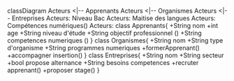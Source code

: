 classDiagram
    Acteurs <|-- Apprenants 
    Acteurs <|-- Organismes
    Acteurs <|-- Entreprises
    Acteurs: Niveau Bac 
    Acteurs: Maitise des langues
    Acteurs: Compétences numériques()
    Acteurs: 
    class Apprenants{
       +String nom
    +int age
    +String niveau d'étude 
    +String objectif professionnel ()
    +String competences numeriques ()
    }
    class Organismes{
      +String nom
    +String type d'organisme
    +String programmes numeriques
    +formerApprenant()
    +accompagner insertion()
    }
    class Entreprises{
      +String nom
    +String secteur
    +bool propose alternance
    +String besoins competences
    +recruter apprenant()
    +proposer stage()
    }
